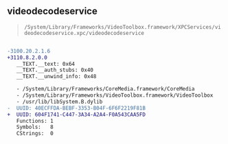 ## videodecodeservice

> `/System/Library/Frameworks/VideoToolbox.framework/XPCServices/videodecodeservice.xpc/videodecodeservice`

```diff

-3100.20.2.1.6
+3110.8.2.0.0
   __TEXT.__text: 0x64
   __TEXT.__auth_stubs: 0x40
   __TEXT.__unwind_info: 0x48

   - /System/Library/Frameworks/CoreMedia.framework/CoreMedia
   - /System/Library/Frameworks/VideoToolbox.framework/VideoToolbox
   - /usr/lib/libSystem.B.dylib
-  UUID: 40ECFFDA-BEBF-3353-B04F-6F6F2219F81B
+  UUID: 604F1741-C447-3A34-A2A4-F0A543CAA5FD
   Functions: 1
   Symbols:   8
   CStrings:  0

```
